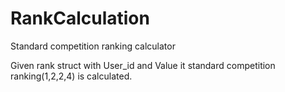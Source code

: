 # RankCalculation
Standard competition ranking calculator

Given rank struct with User_id and Value it standard competition ranking(1,2,2,4) is calculated.  
